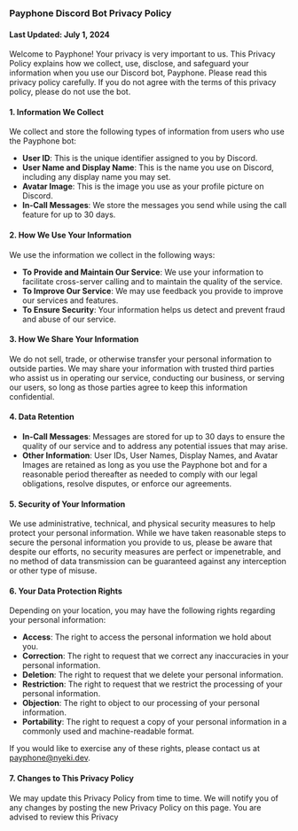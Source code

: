 ### Payphone Discord Bot Privacy Policy

#### Last Updated: July 1, 2024

Welcome to Payphone! Your privacy is very important to us. This Privacy Policy explains how we collect, use, disclose, and safeguard your information when you use our Discord bot, Payphone. Please read this privacy policy carefully. If you do not agree with the terms of this privacy policy, please do not use the bot.

#### 1. Information We Collect
We collect and store the following types of information from users who use the Payphone bot:

- **User ID**: This is the unique identifier assigned to you by Discord.
- **User Name and Display Name**: This is the name you use on Discord, including any display name you may set.
- **Avatar Image**: This is the image you use as your profile picture on Discord.
- **In-Call Messages**: We store the messages you send while using the call feature for up to 30 days.

#### 2. How We Use Your Information
We use the information we collect in the following ways:

- **To Provide and Maintain Our Service**: We use your information to facilitate cross-server calling and to maintain the quality of the service.
- **To Improve Our Service**: We may use feedback you provide to improve our services and features.
- **To Ensure Security**: Your information helps us detect and prevent fraud and abuse of our service.

#### 3. How We Share Your Information
We do not sell, trade, or otherwise transfer your personal information to outside parties. We may share your information with trusted third parties who assist us in operating our service, conducting our business, or serving our users, so long as those parties agree to keep this information confidential.

#### 4. Data Retention
- **In-Call Messages**: Messages are stored for up to 30 days to ensure the quality of our service and to address any potential issues that may arise.
- **Other Information**: User IDs, User Names, Display Names, and Avatar Images are retained as long as you use the Payphone bot and for a reasonable period thereafter as needed to comply with our legal obligations, resolve disputes, or enforce our agreements.

#### 5. Security of Your Information
We use administrative, technical, and physical security measures to help protect your personal information. While we have taken reasonable steps to secure the personal information you provide to us, please be aware that despite our efforts, no security measures are perfect or impenetrable, and no method of data transmission can be guaranteed against any interception or other type of misuse.

#### 6. Your Data Protection Rights
Depending on your location, you may have the following rights regarding your personal information:
- **Access**: The right to access the personal information we hold about you.
- **Correction**: The right to request that we correct any inaccuracies in your personal information.
- **Deletion**: The right to request that we delete your personal information.
- **Restriction**: The right to request that we restrict the processing of your personal information.
- **Objection**: The right to object to our processing of your personal information.
- **Portability**: The right to request a copy of your personal information in a commonly used and machine-readable format.

If you would like to exercise any of these rights, please contact us at [payphone@nyeki.dev](mailto:payphone@nyeki.dev).

#### 7. Changes to This Privacy Policy
We may update this Privacy Policy from time to time. We will notify you of any changes by posting the new Privacy Policy on this page. You are advised to review this Privacy